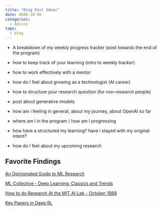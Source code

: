 ```yaml
---
title: "Blog Post Ideas"
date: 4040-10-30
categories:
  - Advice
tags:
  - blog
---
```


- A breakdown of my weekly progress tracker (post towards the end of the program)

- how to keep track of your learning (intro to weekly tracker)

- how to work effectively with a mentor

- how do I feel about growing as a technologist (AI career)

- how to structure your research question (for non-research people)

- post about generative models

- how am i feeling in general, about my journey, about OpenAI so far

- where am i in the program / how am I progressing

- how have a structured my learning? have i stayed with my original intent?

- how do I feel about my upcoming research

## Favorite Findings

[An Opinionated Guide to ML Research](http://joschu.net/blog/opinionated-guide-ml-research.html)

[ML Collective - Deep Learning: Classics and Trends](http://mlcollective.org/dlct/)

[How to do Research At the MIT AI Lab - October 1988](https://dspace.mit.edu/bitstream/handle/1721.1/41487/AI_WP_316.pdf?sequence=4&isAllowed=y)

[Key Papers in Deep RL](https://spinningup.openai.com/en/latest/spinningup/keypapers.html)